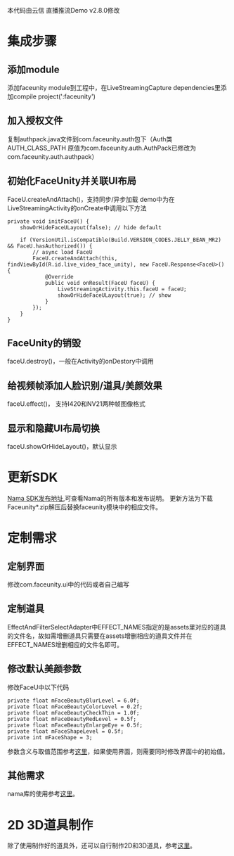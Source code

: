本代码由云信 直播推流Demo v2.8.0修改
# 集成步骤
## 添加module
添加faceunity module到工程中，在LiveStreamingCapture dependencies里添加compile project(':faceunity')
## 加入授权文件
复制authpack.java文件到com.faceunity.auth包下（Auth类AUTH_CLASS_PATH 原值为com.faceunity.auth.AuthPack已修改为com.faceunity.auth.authpack）
## 初始化FaceUnity并关联UI布局
FaceU.createAndAttach()，支持同步/异步加载
demo中为在LiveStreamingActivity的onCreate中调用以下方法
~~~
private void initFaceU() {
    showOrHideFaceULayout(false); // hide default

	if (VersionUtil.isCompatible(Build.VERSION_CODES.JELLY_BEAN_MR2) && FaceU.hasAuthorized()) {
		// async load FaceU
		FaceU.createAndAttach(this, findViewById(R.id.live_video_face_unity), new FaceU.Response<FaceU>() {
			@Override
			public void onResult(FaceU faceU) {
				LiveStreamingActivity.this.faceU = faceU;
				showOrHideFaceULayout(true); // show
			}
		});
	}
}
~~~
## FaceUnity的销毁
faceU.destroy()，一般在Activity的onDestory中调用
## 给视频帧添加人脸识别/道具/美颜效果
faceU.effect()， 支持I420和NV21两种帧图像格式
## 显示和隐藏UI布局切换
faceU.showOrHideLayout()，默认显示
# 更新SDK
[Nama SDK发布地址](https://github.com/Faceunity/FULiveDemoDroid/releases),可查看Nama的所有版本和发布说明。
更新方法为下载Faceunity*.zip解压后替换faceunity模块中的相应文件。
# 定制需求
## 定制界面
修改com.faceunity.ui中的代码或者自己编写
## 定制道具
EffectAndFilterSelectAdapter中EFFECT_NAMES指定的是assets里对应的道具的文件名，故如需增删道具只需要在assets增删相应的道具文件并在EFFECT_NAMES增删相应的文件名即可。
## 修改默认美颜参数
修改FaceU中以下代码
~~~
private float mFaceBeautyBlurLevel = 6.0f;
private float mFaceBeautyColorLevel = 0.2f;
private float mFaceBeautyCheckThin = 1.0f;
private float mFaceBeautyRedLevel = 0.5f;
private float mFaceBeautyEnlargeEye = 0.5f;
private float mFaceShapeLevel = 0.5f;
private int mFaceShape = 3;
~~~
参数含义与取值范围参考[这里](http://www.faceunity.com/technical/android-beauty.html)，如果使用界面，则需要同时修改界面中的初始值。
## 其他需求

nama库的使用参考[这里](http://www.faceunity.com/technical/android-api.html)。

# 2D 3D道具制作

除了使用制作好的道具外，还可以自行制作2D和3D道具，参考[这里](http://www.faceunity.com/technical/fueditor-intro.html)。